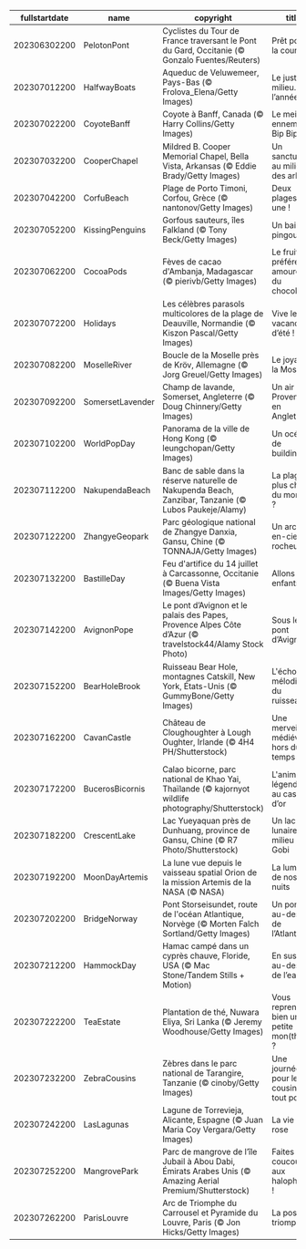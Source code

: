 |fullstartdate|name|copyright|title|image|
|--|--|--|--|--|
202306302200|PelotonPont|Cyclistes du Tour de France traversant le Pont du Gard, Occitanie (© Gonzalo Fuentes/Reuters)|Prêt pour la course ?|![](/fr-FR/2023/07/202306302200PelotonPont.jpg)|
202307012200|HalfwayBoats|Aqueduc de Veluwemeer, Pays-Bas (© Frolova_Elena/Getty Images)|Le juste milieu… de l’année !|![](/fr-FR/2023/07/202307012200HalfwayBoats.jpg)|
202307022200|CoyoteBanff|Coyote à Banff, Canada (© Harry Collins/Getty Images)|Le meilleur ennemi de Bip Bip !|![](/fr-FR/2023/07/202307022200CoyoteBanff.jpg)|
202307032200|CooperChapel|Mildred B. Cooper Memorial Chapel, Bella Vista, Arkansas (© Eddie Brady/Getty Images)|Un sanctuaire au milieu des arbres|![](/fr-FR/2023/07/202307032200CooperChapel.jpg)|
202307042200|CorfuBeach|Plage de Porto Timoni, Corfou, Grèce (© nantonov/Getty Images)|Deux plages en une !|![](/fr-FR/2023/07/202307042200CorfuBeach.jpg)|
202307052200|KissingPenguins|Gorfous sauteurs, îles Falkland  (© Tony Beck/Getty Images)|Un baiser pingou !|![](/fr-FR/2023/07/202307052200KissingPenguins.jpg)|
202307062200|CocoaPods|Fèves de cacao d'Ambanja, Madagascar (© pierivb/Getty Images)|Le fruit préféré des amoureux du chocolat|![](/fr-FR/2023/07/202307062200CocoaPods.jpg)|
202307072200|Holidays|Les célèbres parasols multicolores de la plage de Deauville, Normandie (© Kiszon Pascal/Getty Images)|Vive les vacances d’été !|![](/fr-FR/2023/07/202307072200Holidays.jpg)|
202307082200|MoselleRiver|Boucle de la Moselle près de Kröv, Allemagne (© Jorg Greuel/Getty Images)|Le joyau de la Moselle|![](/fr-FR/2023/07/202307082200MoselleRiver.jpg)|
202307092200|SomersetLavender|Champ de lavande, Somerset, Angleterre (© Doug Chinnery/Getty Images)|Un air de Provence en Angleterre|![](/fr-FR/2023/07/202307092200SomersetLavender.jpg)|
202307102200|WorldPopDay|Panorama de la ville de Hong Kong (© leungchopan/Getty Images)|Un océan de buildings|![](/fr-FR/2023/07/202307102200WorldPopDay.jpg)|
202307112200|NakupendaBeach|Banc de sable dans la réserve naturelle de Nakupenda Beach, Zanzibar, Tanzanie (© Lubos Paukeje/Alamy)|La plage la plus chic du monde ?|![](/fr-FR/2023/07/202307112200NakupendaBeach.jpg)|
202307122200|ZhangyeGeopark|Parc géologique national de Zhangye Danxia, Gansu, Chine (© TONNAJA/Getty Images)|Un arc-en-ciel rocheux|![](/fr-FR/2023/07/202307122200ZhangyeGeopark.jpg)|
202307132200|BastilleDay|Feu d'artifice du 14 juillet à Carcassonne, Occitanie (© Buena Vista Images/Getty Images)|Allons enfants !|![](/fr-FR/2023/07/202307132200BastilleDay.jpg)|
202307142200|AvignonPope|Le pont d’Avignon et le palais des Papes, Provence Alpes Côte d’Azur (© travelstock44/Alamy Stock Photo)|Sous le pont d’Avignon…|![](/fr-FR/2023/07/202307142200AvignonPope.jpg)|
202307152200|BearHoleBrook|Ruisseau Bear Hole, montagnes Catskill, New York, États-Unis (© GummyBone/Getty Images)|L'écho mélodieux du ruisseau|![](/fr-FR/2023/07/202307152200BearHoleBrook.jpg)|
202307162200|CavanCastle|Château de Cloughoughter à Lough Oughter, Irlande (© 4H4 PH/Shutterstock)|Une merveille médiévale hors du temps|![](/fr-FR/2023/07/202307162200CavanCastle.jpg)|
202307172200|BucerosBicornis|Calao bicorne, parc national de Khao Yai, Thaïlande (© kajornyot wildlife photography/Shutterstock)|L'animal légendaire au casque d’or|![](/fr-FR/2023/07/202307172200BucerosBicornis.jpg)|
202307182200|CrescentLake|Lac Yueyaquan près de Dunhuang, province de Gansu, Chine (© R7 Photo/Shutterstock)|Un lac lunaire au milieu du Gobi|![](/fr-FR/2023/07/202307182200CrescentLake.jpg)|
202307192200|MoonDayArtemis|La lune vue depuis le vaisseau spatial Orion de la mission Artemis de la NASA (© NASA)|La lumière de nos nuits|![](/fr-FR/2023/07/202307192200MoonDayArtemis.jpg)|
202307202200|BridgeNorway|Pont Storseisundet, route de l'océan Atlantique, Norvège (© Morten Falch Sortland/Getty Images)|Un pont au-dessus de l’Atlantique|![](/fr-FR/2023/07/202307202200BridgeNorway.jpg)|
202307212200|HammockDay|Hamac campé dans un cyprès chauve, Floride, USA (© Mac Stone/Tandem Stills + Motion)|En suspens au-dessus de l’eau|![](/fr-FR/2023/07/202307212200HammockDay.jpg)|
202307222200|TeaEstate|Plantation de thé, Nuwara Eliya, Sri Lanka (© Jeremy Woodhouse/Getty Images)|Vous reprendrez bien une petite mon(thé)e ?|![](/fr-FR/2023/07/202307222200TeaEstate.jpg)|
202307232200|ZebraCousins|Zèbres dans le parc national de Tarangire, Tanzanie (© cinoby/Getty Images)|Une journée pour les cousins de tout poil|![](/fr-FR/2023/07/202307232200ZebraCousins.jpg)|
202307242200|LasLagunas|Lagune de Torrevieja, Alicante, Espagne (© Juan Maria Coy Vergara/Getty Images)|La vie en rose|![](/fr-FR/2023/07/202307242200LasLagunas.jpg)|
202307252200|MangrovePark|Parc de mangrove de l’île Jubail à Abou Dabi, Émirats Arabes Unis (© Amazing Aerial Premium/Shutterstock)|Faites coucou aux halophytes !|![](/fr-FR/2023/07/202307252200MangrovePark.jpg)|
202307262200|ParisLouvre|Arc de Triomphe du Carrousel et Pyramide du Louvre, Paris (© Jon Hicks/Getty Images)|La pose du triomphe|![](/fr-FR/2023/07/202307262200ParisLouvre.jpg)|
